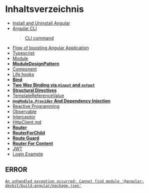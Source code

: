 # Inhaltsverzeichnis

- [Install and Uninstall Angular](Install&UninstallAngular.md)  
- [Angular CLI](AngularCLI.md)  
  > [CLI command](https://blog.poychang.net/note-angular-cli/)    
- [Flow of boosting Angular Application](ApplicationActs.md)  
- [Typescript](TypeScript.md)  
- [Module](ngModule.md)  
- **[ModuleDesignPattern](moduleDesignPattern.md)**
- [Component](Component.md)  
- [Life hooks](lifeHooks.md)  
- **[Bind](Binding.md)**
- **[Two Way Binding via `@input` and `output`](TwoWayBinding.md)**
- **[Structural Directives](Structural%20Directives.md)**  
- [TemplateReferenceValue](TemplateReferenceValue.md)   
- **[`@ngModule.Provider` And Dependency Injection](Dependency%20Injection.md)**
- [Reactive Programming](ReactiveProgramming.md)   
- [Observable](Observable.md)    
- [Interceptor](Interceptor.md)   
- [HttpClient.md](HttpClient.md)    
- **[Router](Router.md)**   
- **[RouterForChild](RouterForChild.md)**
- **[Route Guard](Route_Guard.md)**  
- **[Router For Content](RouterForContentLoading.md)**
- [JWT](JWT.md)    
- [Login Example](https://jasonwatmore.com/post/2020/07/18/angular-10-user-registration-and-login-example-tutorial)    

## ERROR

[`An unhandled exception occurred: Cannot find module '@angular-devkit/build-angular/package.json'`](https://stackoverflow.com/questions/50333003/could-not-find-module-angular-devkit-build-angular?page=2&tab=votes#tab-top)


